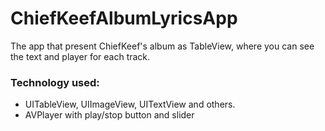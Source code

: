 # ChiefKeefAlbumLyricsApp
The app that present ChiefKeef's album as TableView, where you can see the text and player for each track.
<br>
### Technology used:
* UITableView, UIImageView, UITextView and others.
* AVPlayer with play/stop button and slider

